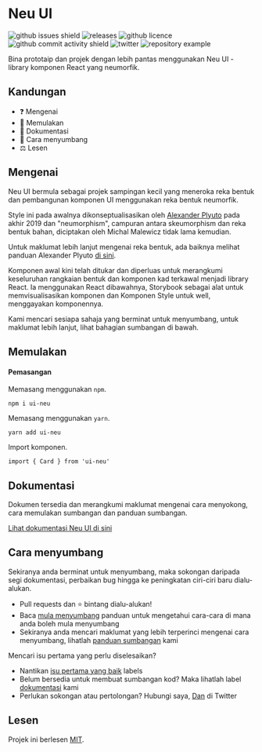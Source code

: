 # Neu UI

![github issues shield](https://img.shields.io/github/issues/daniel-norris/neumorphic_design)
![releases](https://img.shields.io/github/v/release/daniel-norris/neu_ui?include_prereleases)
![github licence](https://img.shields.io/github/license/daniel-norris/neu_ui)
![github commit activity shield](https://img.shields.io/github/commit-activity/m/daniel-norris/neumorphic_design)
![twitter](https://img.shields.io/twitter/follow/danielpnorris)
![repository example](src/demo.gif)

Bina prototaip dan projek dengan lebih pantas menggunakan Neu UI - library komponen React yang neumorfik.

## Kandungan

- ❓ Mengenai
- 🚀 Memulakan
- 📝 Dokumentasi
- 👏 Cara menyumbang
- ⚖️ Lesen

## Mengenai

Neu UI bermula sebagai projek sampingan kecil yang meneroka reka bentuk dan pembangunan komponen UI menggunakan reka bentuk neumorfik.

Style ini pada awalnya dikonseptualisasikan oleh [Alexander Plyuto](https://dribbble.com/alexplyuto) pada akhir 2019 dan "neumorphism", campuran antara skeumorphism dan reka bentuk bahan, diciptakan oleh Michal Malewicz tidak lama kemudian.

Untuk maklumat lebih lanjut mengenai reka bentuk, ada baiknya melihat panduan Alexander Plyuto [di sini](https://www.figma.com/file/J1uPSOY5k577mDpSfGFven/Neomorphism-Guide-2.0-%7C-Original?node-id=26580%3A1425).

Komponen awal kini telah ditukar dan diperluas untuk merangkumi keseluruhan rangkaian bentuk dan komponen kad terkawal menjadi library React. Ia menggunakan React dibawahnya, Storybook sebagai alat untuk memvisualisasikan komponen dan Komponen Style untuk well, menggayakan komponennya.

Kami mencari sesiapa sahaja yang berminat untuk menyumbang, untuk maklumat lebih lanjut, lihat bahagian sumbangan di bawah.

## Memulakan

#### Pemasangan

Memasang menggunakan `npm`.

```
npm i ui-neu
```

Memasang menggunakan `yarn`.

```
yarn add ui-neu
```

Import komponen.

```
import { Card } from 'ui-neu'
```

## Dokumentasi

Dokumen tersedia dan merangkumi maklumat mengenai cara menyokong, cara memulakan sumbangan dan panduan sumbangan.

[Lihat dokumentasi Neu UI di sini](https://ui-neu.netlify.app/)

## Cara menyumbang

Sekiranya anda berminat untuk menyumbang, maka sokongan daripada segi dokumentasi, perbaikan bug hingga ke peningkatan ciri-ciri baru dialu-alukan.

- Pull requests dan ⭐ bintang dialu-alukan!
- Baca [mula menyumbang](/CONTRIBUTING.md) panduan untuk mengetahui cara-cara di mana anda boleh mula menyumbang
- Sekiranya anda mencari maklumat yang lebih terperinci mengenai cara menyumbang, lihatlah [panduan sumbangan](/CONTRIBUTING_GUIDE.md) kami

Mencari isu pertama yang perlu diselesaikan?

- Nantikan [isu pertama yang baik](https://github.com/daniel-norris/neu_ui/labels/good%20first%20issue) labels
- Belum bersedia untuk membuat sumbangan kod? Maka lihatlah label [dokumentasi](https://github.com/daniel-norris/neu_ui/labels/documentation) kami
- Perlukan sokongan atau pertolongan? Hubungi saya, [Dan](https://twitter.com/danielpnorris) di Twitter

## Lesen

Projek ini berlesen [MIT](/LICENCE).
